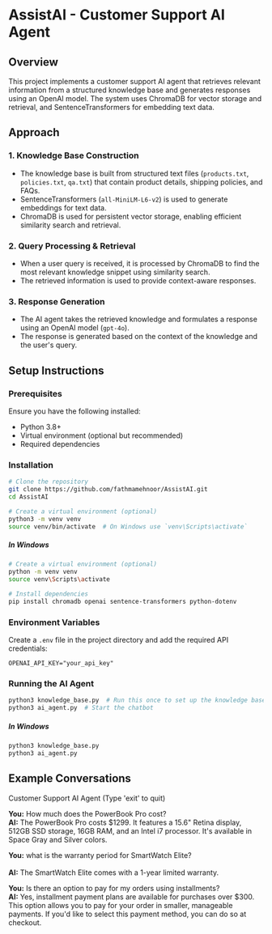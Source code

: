 # AssistAI - Customer Support AI Agent

## Overview
This project implements a customer support AI agent that retrieves relevant information from a structured knowledge base and generates responses using an OpenAI model. The system uses ChromaDB for vector storage and retrieval, and SentenceTransformers for embedding text data.

## Approach

### 1. Knowledge Base Construction
- The knowledge base is built from structured text files (`products.txt`, `policies.txt`, `qa.txt`) that contain product details, shipping policies, and FAQs.
- SentenceTransformers (`all-MiniLM-L6-v2`) is used to generate embeddings for text data.
- ChromaDB is used for persistent vector storage, enabling efficient similarity search and retrieval.

### 2. Query Processing & Retrieval
- When a user query is received, it is processed by ChromaDB to find the most relevant knowledge snippet using similarity search.
- The retrieved information is used to provide context-aware responses.

### 3. Response Generation
- The AI agent takes the retrieved knowledge and formulates a response using an OpenAI model (`gpt-4o`).
- The response is generated based on the context of the knowledge and the user's query.

## Setup Instructions

### Prerequisites
Ensure you have the following installed:
- Python 3.8+
- Virtual environment (optional but recommended)
- Required dependencies

### Installation
```bash
# Clone the repository
git clone https://github.com/fathmamehnoor/AssistAI.git
cd AssistAI
```

```bash
# Create a virtual environment (optional)
python3 -m venv venv
source venv/bin/activate  # On Windows use `venv\Scripts\activate`
```
##### In Windows
```bash
# Create a virtual environment (optional)
python -m venv venv
source venv\Scripts\activate
```

```bash
# Install dependencies
pip install chromadb openai sentence-transformers python-dotenv

```

### Environment Variables
Create a `.env` file in the project directory and add the required API credentials:
```
OPENAI_API_KEY="your_api_key"
```

### Running the AI Agent
```bash
python3 knowledge_base.py  # Run this once to set up the knowledge base
python3 ai_agent.py  # Start the chatbot
```
##### In Windows
```bash
python3 knowledge_base.py  
python3 ai_agent.py 
```

## Example Conversations

Customer Support AI Agent (Type 'exit' to quit)

**You:** How much does the PowerBook Pro cost?  
**AI:** The PowerBook Pro costs $1299. It features a 15.6" Retina display, 512GB SSD storage, 16GB RAM, and an Intel i7 processor. It's available in Space Gray and Silver colors.

**You:** what is the warranty period for SmartWatch Elite? <br>  
**AI:** The SmartWatch Elite comes with a 1-year limited warranty.  

**You:** Is there an option to pay for my orders using installments?  
**AI:** Yes, installment payment plans are available for purchases over $300. This option allows you to pay for your order in smaller, manageable payments. If you'd like to select this payment method, you can do so at checkout.  
